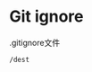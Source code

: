<!--
 * @Author: fu.nan
 * @Date: 2020-04-07 19:44:43
 * @LastEditors: fu.nan
 * @LastEditTime: 2020-04-07 19:55:05
 -->
# Git ignore

.gitignore文件

```gitignore
/dest
```

